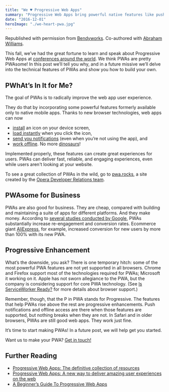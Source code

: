 ```yaml
---
title: "We ♥ Progressive Web Apps"
summary: "Progressive Web Apps bring powerful native features like push notifications, offline, and homescreen install to the web."
date: "2016-12-01"
heroImage: "./we-heart-pwa.jpg"
---
```

Republished with permission from
[Bendyworks](https://bendyworks.com). Co-authored with [Abraham Williams](https://bendyworks.com/blog/authors/abraham_williams).

This fall, we’ve had the great fortune to learn and speak about Progressive Web Apps at [conferences around the world](https://bendyworks.com/blog/the-bendyworks-conference-roadshow-early-2017). We think PWAs are pretty PWAsome! In this post we’ll tell you why, and in a future missive we’ll delve into the technical features of PWAs and show you how to build your own.

## PWhAt’s In It for Me?

The goal of PWAs is to radically improve the web app user experience.

They do that by incorporating some powerful features formerly available only to native mobile apps. Thanks to new browser technologies, web apps can now

  * [install][home-screen] an icon on your device screen,
  * [load instantly][offline-first] when you click the icon,
  * [send you notifications][push-notifications] (even when you’re not using the app), and
  * [work offline][offline-cookbook]. No more [dinosaurs][chrome-dino]!

Implemented properly, these features can create great experiences for users. PWAs can deliver fast, reliable, and engaging experiences, even while users aren't looking at your website.

To see a great collection of PWAs in the wild, go to [pwa.rocks][pwa-rocks], a site created by the [Opera Developer Relations team][opera-devs].  

## PWAsome for Business

PWAs are also good for business. They are cheap, compared with building and maintaining a suite of apps for different platforms. And they make money. According to [several studies conducted by Google][pwa-showcase], PWAs substantially increase re-engagement and conversion rates. Ecommerce giant [AliExpress][ali-express], for example, increased conversion for new users by more than 100% with its new PWA.

## Progressive Enhancement

What’s the downside, you ask? There is one temporary hitch: some of the most powerful PWA features are not yet supported in all browsers.  Chrome and Firefox support most of the technologies required for PWAs; Microsoft it working on it. Apple has not sworn allegiance to the PWA, but the company is considering support for core PWA technology. (See [Is ServiceWorker Ready?][sw-ready] for more details about browser support.)

Remember, though, that the P in PWA stands for Progressive. The features that help PWAs rise above the rest are progressive enhancements. Push notifications and offline access are there when those features are supported, but nothing breaks when they are not. In Safari and in older browsers, PWAs are still good web apps. They work just fine.

It’s time to start making PWAs! In a future post, we will help get you started.

Want us to make your PWA? [Get in touch!](/contact-form)

## Further Reading

* [Progressive Web Apps: The definitive collection of resources][pwa-resources]
* [Progressive Web Apps: A new way to deliver amazing user experiences on the web][google-pwa]
* [A Beginner’s Guide To Progressive Web Apps][beginner-guide]


[pwa-resources]: https://dev.opera.com/articles/pwa-resources/ "Progressive Web Apps: The definitive collection of resources"
[pwa-rocks]: https://pwa.rocks/ "A selection of Progressive Web Apps"
[pwa-showcase]: https://developers.google.com/web/showcase/ "Google Case Studies"
[ali-express]: https://developers.google.com/web/showcase/2016/aliexpress "AliExpress Case Study"
[google-pwa]: https://developers.google.com/web/progressive-web-apps/ "Progressive Web Apps: A new way to deliver amazing user experiences on the web"
[beginner-guide]: https://www.smashingmagazine.com/2016/08/a-beginners-guide-to-progressive-web-apps/ "A Beginner’s Guide To Progressive Web Apps"
[home-screen]: https://developers.google.com/web/shows/google-io/2015/installable "Google: Installable Web Apps"
[offline-first]: https://developers.google.com/web/shows/pwa-devsummit/amsterdam-2016/instant-loading-offline-first-progressive-web-app-summit-2016 "Instant-loading Offline-first (Progressive Web App Summit 2016)"
[push-notifications]: https://developers.google.com/web/fundamentals/getting-started/codelabs/push-notifications/ "Google Codelab: Adding Push Notifications to a Web App"
[offline-cookbook]: https://developers.google.com/web/fundamentals/instant-and-offline/offline-cookbook/ "The Offline Cookbook by Jake Archibald"
[sw-ready]: https://jakearchibald.github.io/isserviceworkerready/ "Is ServiceWorker Ready"
[opera-devs]: https://dev.opera.com/ "Dev.Opera"
[chrome-dino]: http://thenextweb.com/google/2014/09/25/googles-latest-chrome-build-hidden-game-can-play-offline/ "Google’s latest Chrome build has a hidden dinosaur game that you can only play offline"
